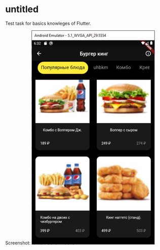 # untitled

Test task for basics knowleges of Flutter.

Screenshot:
![alt text](https://github.com/DessAtOgroup/TestTaskBurgerKing/blob/main/assets/images/scrSh.png)
